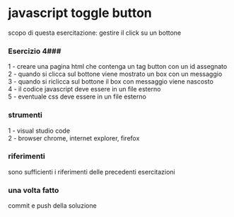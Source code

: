 # javascript toggle button #

scopo di questa esercitazione: gestire il click su un bottone  
### Esercizio 4###

1 - creare una pagina html che contenga un tag button con un id assegnato  
2 - quando si clicca sul bottone viene mostrato un box con un messaggio   
3 - quando si riclicca sul bottone il box con messaggio viene nascosto  
4 - il codice javascript deve essere in un file esterno  
5 - eventuale css deve essere in un file esterno  
  

### strumenti ###
1 - visual studio code  
2 - browser chrome, internet explorer, firefox  


### riferimenti ###
sono sufficienti i riferimenti delle precedenti esercitazioni  

### una volta fatto ###

commit e push della soluzione  
